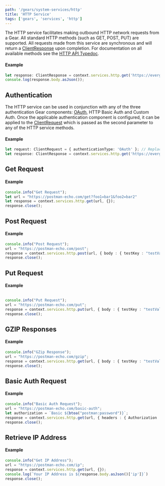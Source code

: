 ```yaml
---
path: '/gears/system-services/http'
title: 'HTTP Service'
tags: ['gears', 'services', 'http']
---
```


The HTTP service facilitates making outbound HTTP network requests from a Gear. All standard HTTP methods (such as GET, POST, PUT) are supported. All requests made from this service are synchronous and will return a [ClientResponse](http://evergage-gears-docs.s3-website-us-east-1.amazonaws.com/core/interfaces/clientresponse.html) upon completion. For documentation on all available methods see the [HTTP API Typedoc](http://evergage-gears-docs.s3-website-us-east-1.amazonaws.com/core/interfaces/http.html).

#### Example
```typescript
let response: ClientResponse = context.services.http.get('https://evergage.com');
console.log(response.body.asJson());

```

## Authentication
The HTTP service can be used in conjunction with any of the three authentication Gear components: [OAuth](/gears/components/oauth), HTTP Basic Auth and Custom Auth. Once the applicable authentication component is configured, it can be applied to the [ClientRequest](http://evergage-gears-docs.s3-website-us-east-1.amazonaws.com/core/interfaces/clientrequest.html) which is passed as the second parameter to any of the HTTP service methods.

#### Example
```typescript
let request: ClientRequest = { authenticationType: 'OAuth' }; // Replace 'OAuth' with 'HttpBasic' or 'Custom'
let response: ClientResponse = context.services.http.get('https://evergage.com', request);
```


## Get Request
#### Example
```typescript
console.info("Get Request");
let url = "https://postman-echo.com/get?foo1=bar1&foo2=bar2"
let response = context.services.http.get(url, {});
response.close();
```

## Post Request
#### Example
```typescript
console.info("Post Request");
url = "https://postman-echo.com/post";
response = context.services.http.post(url, { body : { testKey : "testValue"}});
response.close();
```


## Put Request
#### Example
```typescript

console.info("Put Request");
url = "https://postman-echo.com/put";
response = context.services.http.put(url, { body : { testKey : "testValue"}});
response.close();
```


## GZIP Responses
#### Example
```typescript
console.info("GZip Response");
url = "https://postman-echo.com/gzip";
response = context.services.http.get(url, { body : { testKey : "testValue"}});
response.close();
```


## Basic Auth Request
#### Example
```typescript
console.info("Basic Auth Request");
url = "https://postman-echo.com/basic-auth";
let authorization = `Basic ${btoa("postman:password")}`;
response = context.services.http.get(url, { headers : { Authorization : authorization }, body : { testKey : "testValue"}});
response.close();
```


## Retrieve IP Address
#### Example
```typescript
console.info("Get IP Address");
url = "https://postman-echo.com/ip";
response = context.services.http.get(url, {});
console.log(`Your IP Address is ${response.body.asJson()['ip']}`)
response.close();


```







